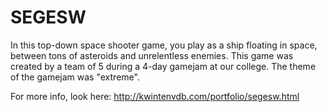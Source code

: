 SEGESW
======

In this top-down space shooter game, you play as a ship floating in space, between tons of asteroids and unrelentless enemies.
This game was created by a team of 5 during a 4-day gamejam at our college. The theme of the gamejam was "extreme".

For more info, look here: http://kwintenvdb.com/portfolio/segesw.html
